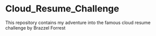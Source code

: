 # Cloud_Resume_Challenge
This repository contains my adventure into the famous cloud resume challenge by Brazzel Forrest
